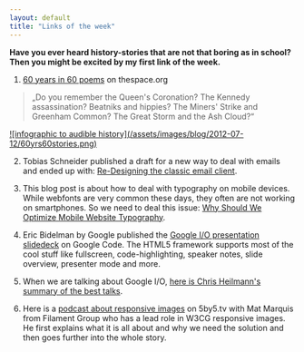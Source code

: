 ```yaml
---
layout: default
title: "Links of the week"
---
```


**Have you ever heard history-stories that are not that boring as in school? Then you might be excited by my first link of the week.**

1. [60 years in 60 poems](http://thespace.org/items/s00007p8) on thespace.org

>„Do you remember the Queen's Coronation? The Kennedy assassination? Beatniks and hippies? The Miners' Strike and Greenham Common? The Great Storm and the Ash Cloud?“

<a href="http://thespace.org/items/s00007p8">
![infographic to audible history](/assets/images/blog/2012-07-12/60yrs60stories.png)
</a>

2. Tobias Schneider published a draft for a new way to deal with emails and ended up with: [Re-Designing the classic email client](http://www.vanschneider.com/work/mail/).

3. This blog post is about how to deal with typography on mobile devices. While webfonts are very common these days, they often are not working on smartphones. So we need to deal this issue: [Why Should We Optimize Mobile Website Typography](http://blog.templatemonster.com/2012/07/05/mobile-typography-optimization/).

4. Eric Bidelman by Google published the [Google I/O presentation slidedeck](https://plus.google.com/111125333979619018462/posts/LFad9PCRvP4) on Google Code. The HTML5 framework supports most of the cool stuff like fullscreen, code-highlighting, speaker notes, slide overview, presenter mode and more.

5. When we are talking about Google I/O, [here is Chris Heilmann's summary of the best talks](http://christianheilmann.com/2012/07/02/google-io-2012-notes-lots-of-them/).

6. Here is a [podcast about responsive images](http://5by5.tv/webahead/25) on 5by5.tv with Mat Marquis from Filament Group who has a lead role in W3CG responsive images.  
He first explains what it is all about and why we need the solution and then goes further into the whole story.